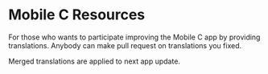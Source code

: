 # Mobile C Resources

For those who wants to participate improving the Mobile C app by providing translations.
Anybody can make pull request on translations you fixed.

Merged translations are applied to next app update.
